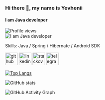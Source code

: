 ### Hi there 👋, my name is Yevhenii
#### I am Java developer
![Profile views](https://gpvc.arturio.dev/bloodybaker)  
![I am Java developer](https://brandslogos.com/wp-content/uploads/thumbs/java-logo-black-and-white-1.png)


Skills: Java / Spring / Hibernate / Android SDK 



[<img src='https://cdn.jsdelivr.net/npm/simple-icons@3.0.1/icons/github.svg' alt='github' height='40'>](https://github.com/bloodybaker)  [<img src='https://cdn.jsdelivr.net/npm/simple-icons@3.0.1/icons/linkedin.svg' alt='linkedin' height='40'>](https://www.linkedin.com/in/chykalov-yevhenii/)  [<img src='https://cdn.jsdelivr.net/npm/simple-icons@3.0.1/icons/stackoverflow.svg' alt='stackoverflow' height='40'>](https://stackoverflow.com/users/yevhenii-chykalov)  [<img src='https://cdn.jsdelivr.net/npm/simple-icons@3.0.1/icons/telegram.svg' alt='telegram' height='40'>](https://t.me/opcoder)  

[![Top Langs](https://github-readme-stats.vercel.app/api/top-langs/?username=bloodybaker)](https://github.com/anuraghazra/github-readme-stats)

![GitHub stats](https://github-readme-stats.vercel.app/api?username=bloodybaker&show_icons=true&count_private=true)  

![GitHub Activity Graph](https://activity-graph.herokuapp.com/graph?username=bloodybaker)  

